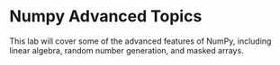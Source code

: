 # Numpy Advanced Topics

This lab will cover some of the advanced features of NumPy, including linear algebra, random number generation, and masked arrays.
